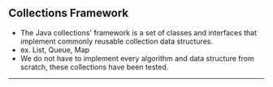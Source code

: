 ## Collections Framework
- The Java collections' framework is a set of classes and interfaces that implement commonly reusable collection data structures.
- ex. List, Queue, Map
- We do not have to implement every algorithm and data structure from scratch, these collections have been tested.
---